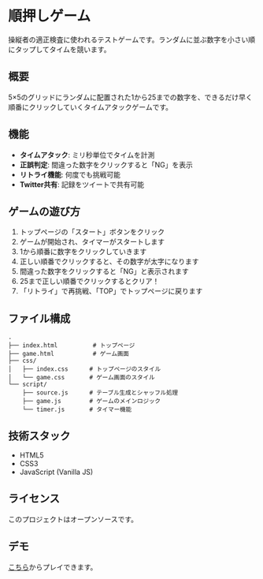 # 順押しゲーム

操縦者の適正検査に使われるテストゲームです。ランダムに並ぶ数字を小さい順にタップしてタイムを競います。

## 概要

5×5のグリッドにランダムに配置された1から25までの数字を、できるだけ早く順番にクリックしていくタイムアタックゲームです。

## 機能

- **タイムアタック**: ミリ秒単位でタイムを計測
- **正誤判定**: 間違った数字をクリックすると「NG」を表示
- **リトライ機能**: 何度でも挑戦可能
- **Twitter共有**: 記録をツイートで共有可能

## ゲームの遊び方

1. トップページの「スタート」ボタンをクリック
2. ゲームが開始され、タイマーがスタートします
3. 1から順番に数字をクリックしていきます
4. 正しい順番でクリックすると、その数字が太字になります
5. 間違った数字をクリックすると「NG」と表示されます
6. 25まで正しい順番でクリックするとクリア！
7. 「リトライ」で再挑戦、「TOP」でトップページに戻ります

## ファイル構成

```
.
├── index.html          # トップページ
├── game.html           # ゲーム画面
├── css/
│   ├── index.css      # トップページのスタイル
│   └── game.css       # ゲーム画面のスタイル
└── script/
    ├── source.js      # テーブル生成とシャッフル処理
    ├── game.js        # ゲームのメインロジック
    └── timer.js       # タイマー機能
```

## 技術スタック

- HTML5
- CSS3
- JavaScript (Vanilla JS)

## ライセンス

このプロジェクトはオープンソースです。

## デモ

[こちら](https://taiyo8911.github.io/game-push-numbers/)からプレイできます。
